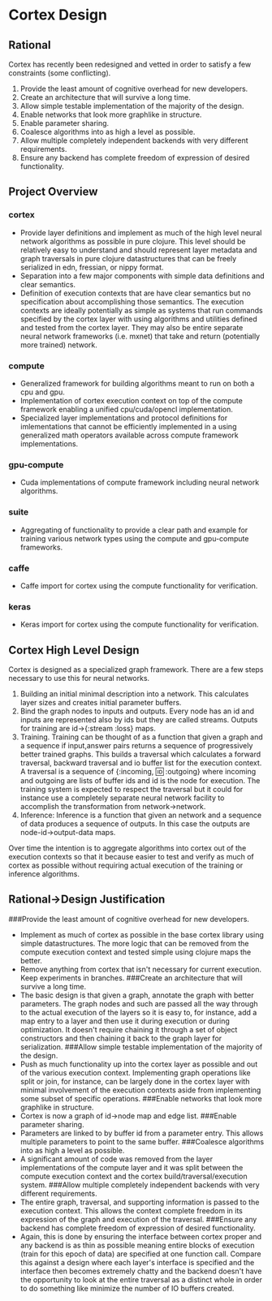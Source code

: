# Cortex Design

## Rational

Cortex has recently been redesigned and vetted in order to
satisfy a few constraints (some conflicting).

1.  Provide the least amount of cognitive overhead for new developers.
2.  Create an architecture that will survive a long time.
3.  Allow simple testable implementation of the majority of the design.
4.  Enable networks that look more graphlike in structure.
5.  Enable parameter sharing.
6.  Coalesce algorithms into as high a level as possible.
7.  Allow multiple completely independent backends with very different requirements.
8.  Ensure any backend has complete freedom of expression of desired functionality.


## Project Overview
### cortex
*  Provide layer definitions and implement as much of the high level
neural network algorithms as possible in pure clojure.  This level
should be relatively easy to understand and should represent layer
metadata and graph traversals in pure clojure datastructures that can
be freely serialized in edn, fressian, or nippy format.
*  Separation into a few major components with simple data definitions and clear semantics.
*  Definition of execution contexts that are have clear semantics but no specification about accomplishing
those semantics.  The execution contexts are ideally potentially as simple as systems that run commands specified
by the cortex layer with using algorithms and utilities defined and tested from the cortex layer.  They may
also be entire separate neural network frameworks (i.e. mxnet) that take and return (potentially more
trained) network.


### compute
* Generalized framework for building algorithms meant to run on both a cpu and gpu.
* Implementation of cortex execution context on top of the compute framework enabling a unified
cpu/cuda/opencl implementation.
* Specialized layer implementations and protocol definitions for imlementations that cannot be efficiently
implemented in a using generalized math operators available across compute framework implementations.

### gpu-compute
* Cuda implementations of compute framework including neural network algorithms.

### suite
* Aggregating of functionality to provide a clear path and example for training various
network types using the compute and gpu-compute frameworks.

### caffe
* Caffe import for cortex using the compute functionality for verification.

### keras
* Keras import for cortex using the compute functionality for verification.




## Cortex High Level Design
Cortex is designed as a specialized graph framework.  There are a few
steps necessary to use this for neural networks.
1.  Building an initial minimal description into a network.  This
calculates layer sizes and creates initial parameter buffers.
2.  Bind the graph nodes to inputs and outputs.  Every node has an id
and inputs are represented also by ids but they are called streams.
Outputs for training are id->{:stream :loss} maps.
2.  Training.  Training can be thought of as a function that given a
graph and a sequence if input,answer pairs returns a sequence of
progressively better trained graphs.  This builds a traversal which
calculates a forward traversal, backward traversal and io buffer list
for the execution context.  A traversal is a sequence of {:incoming,
:id: :outgoing} where incoming and outgoing are lists of buffer ids
and id is the node for execution.  The training system is expected to
respect the traversal but it could for instance use a completely
separate neural network facility to accomplish the transformation from
network->network.
3.  Inference: Inference is a function that given an network and a
sequence of data produces a sequence of outputs.  In this case the
outputs are node-id->output-data maps.


Over time the intention is to aggregate algorithms into cortex out of the execution contexts
so that it because easier to test and verify as much of cortex as possible without requiring actual
execution of the training or inference algorithms.

## Rational->Design Justification
###Provide the least amount of cognitive overhead for new developers.
* Implement as much of cortex as possible in the base cortex library using simple datastructures.
The more logic that can be removed from the compute execution context and tested simple using clojure maps
the better.
* Remove anything from cortex that isn't necessary for current execution.  Keep experiments in branches.
###Create an architecture that will survive a long time.
* The basic design is that given a graph, annotate the graph with better parameters.  The graph nodes and such
are passed all the way through to the actual execution of the layers so it is easy to, for instance, add a
map entry to a layer and then use it during execution or during optimization.  It doesn't require chaining it
through a set of object constructors and then chaining it back to the graph layer for serialization.
###Allow simple testable implementation of the majority of the design.
* Push as much functionality up into the cortex layer as possible and out of the various execution context.
Implementing graph operations like split or join, for instance, can be largely done in the cortex layer with
minimal involvement of the execution contexts aside from implementing some subset of specific operations.
###Enable networks that look more graphlike in structure.
* Cortex is now a graph of id->node map and edge list.
###Enable parameter sharing.
* Parameters are linked to by buffer id from a parameter entry.  This allows multiple parameters to point
to the same buffer.
###Coalesce algorithms into as high a level as possible.
* A significant amount of code was removed from the layer implementations of the compute layer and it was split
between the compute execution context and the cortex build/traversal/execution system.
###Allow multiple completely independent backends with very different requirements.
* The entire graph, traversal, and supporting information is passed to the execution context.  This allows the
context complete freedom in its expression of the graph and execution of the traversal.
###Ensure any backend has complete freedom of expression of desired functionality.
* Again, this is done by ensuring the interface between cortex proper and any backend is as thin as possible
meaning entire blocks of execution (train for this epoch of data) are specified at one function call.  Compare
this against a design where each layer's interface is specified and the interface then becomes extremely
chatty and the backend doesn't have the opportunity to look at the entire traversal as a distinct whole in
order to do something like minimize the number of IO buffers created.
